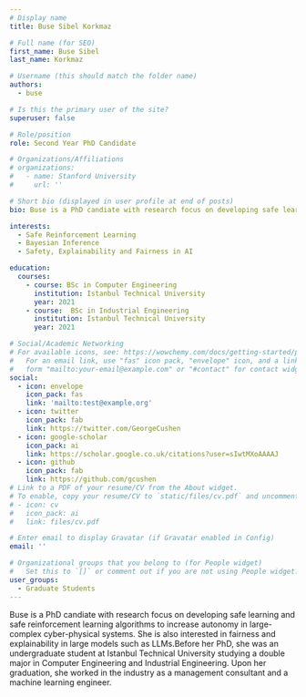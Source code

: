 ```yaml
---
# Display name
title: Buse Sibel Korkmaz

# Full name (for SEO)
first_name: Buse Sibel
last_name: Korkmaz

# Username (this should match the folder name)
authors:
  - buse

# Is this the primary user of the site?
superuser: false

# Role/position
role: Second Year PhD Candidate

# Organizations/Affiliations
# organizations:
#   - name: Stanford University
#     url: ''

# Short bio (displayed in user profile at end of posts)
bio: Buse is a PhD candiate with research focus on developing safe learning and safe reinforcement learning algorithms to increase autonomy in large-complex cyber-physical systems. She is also interested in fairness and explainability in large models such as LLMs.Before her PhD, she was an undergraduate student at Istanbul Technical University studying a double major in Computer Engineering and Industrial Engineering. Upon her graduation, she worked in the industry as a management consultant and a machine learning engineer.

interests:
  - Safe Reinforcement Learning
  - Bayesian Inference
  - Safety, Explainability and Fairness in AI

education:
  courses:
    - course: BSc in Computer Engineering
      institution: Istanbul Technical University
      year: 2021
    - course:  BSc in Industrial Engineering
      institution: Istanbul Technical University
      year: 2021

# Social/Academic Networking
# For available icons, see: https://wowchemy.com/docs/getting-started/page-builder/#icons
#   For an email link, use "fas" icon pack, "envelope" icon, and a link in the
#   form "mailto:your-email@example.com" or "#contact" for contact widget.
social:
  - icon: envelope
    icon_pack: fas
    link: 'mailto:test@example.org'
  - icon: twitter
    icon_pack: fab
    link: https://twitter.com/GeorgeCushen
  - icon: google-scholar
    icon_pack: ai
    link: https://scholar.google.co.uk/citations?user=sIwtMXoAAAAJ
  - icon: github
    icon_pack: fab
    link: https://github.com/gcushen
# Link to a PDF of your resume/CV from the About widget.
# To enable, copy your resume/CV to `static/files/cv.pdf` and uncomment the lines below.
# - icon: cv
#   icon_pack: ai
#   link: files/cv.pdf

# Enter email to display Gravatar (if Gravatar enabled in Config)
email: ''

# Organizational groups that you belong to (for People widget)
#   Set this to `[]` or comment out if you are not using People widget.
user_groups:
  - Graduate Students
---
```


Buse is a PhD candiate with research focus on developing safe learning and safe reinforcement learning algorithms to increase autonomy in large-complex cyber-physical systems. She is also interested in fairness and explainability in large models such as LLMs.Before her PhD, she was an undergraduate student at Istanbul Technical University studying a double major in Computer Engineering and Industrial Engineering. Upon her graduation, she worked in the industry as a management consultant and a machine learning engineer.